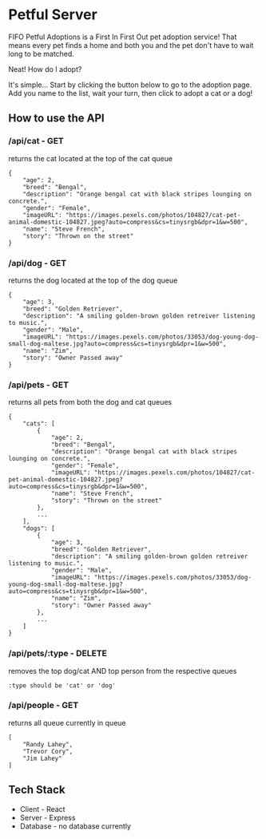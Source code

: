 # Petful Server
FIFO Petful Adoptions is a First In First Out pet adoption service! That means every pet finds a home and both you and the pet don't have to wait long to be matched.

Neat! How do I adopt?

It's simple... Start by clicking the button below to go to the adoption page. Add you name to the list, wait your turn, then click to adopt a cat or a dog!

## How to use the API
### /api/cat - GET
returns the cat located at the top of the cat queue
```
{
    "age": 2,
    "breed": "Bengal",
    "description": "Orange bengal cat with black stripes lounging on concrete.",
    "gender": "Female",
    "imageURL": "https://images.pexels.com/photos/104827/cat-pet-animal-domestic-104827.jpeg?auto=compress&cs=tinysrgb&dpr=1&w=500",
    "name": "Steve French",
    "story": "Thrown on the street"
}
```
### /api/dog - GET
returns the dog located at the top of the dog queue
```
{
    "age": 3,
    "breed": "Golden Retriever",
    "description": "A smiling golden-brown golden retreiver listening to music.",
    "gender": "Male",
    "imageURL": "https://images.pexels.com/photos/33053/dog-young-dog-small-dog-maltese.jpg?auto=compress&cs=tinysrgb&dpr=1&w=500",
    "name": "Zim",
    "story": "Owner Passed away"
}
```
### /api/pets - GET
returns all pets from both the dog and cat queues
```
{
    "cats": [
        {
            "age": 2,
            "breed": "Bengal",
            "description": "Orange bengal cat with black stripes lounging on concrete.",
            "gender": "Female",
            "imageURL": "https://images.pexels.com/photos/104827/cat-pet-animal-domestic-104827.jpeg?auto=compress&cs=tinysrgb&dpr=1&w=500",
            "name": "Steve French",
            "story": "Thrown on the street"
        },
        ...
    ],
    "dogs": [
        {
            "age": 3,
            "breed": "Golden Retriever",
            "description": "A smiling golden-brown golden retreiver listening to music.",
            "gender": "Male",
            "imageURL": "https://images.pexels.com/photos/33053/dog-young-dog-small-dog-maltese.jpg?auto=compress&cs=tinysrgb&dpr=1&w=500",
            "name": "Zim",
            "story": "Owner Passed away"
        },
        ...
    ]
}
```
### /api/pets/:type - DELETE
removes the top dog/cat AND top person from the respective queues
```
:type should be 'cat' or 'dog'
```

### /api/people - GET
returns all queue currently in queue
```
[
    "Randy Lahey",
    "Trevor Cory",
    "Jim Lahey"
]
```

## Tech Stack
* Client - React
* Server - Express
* Database - no database currently